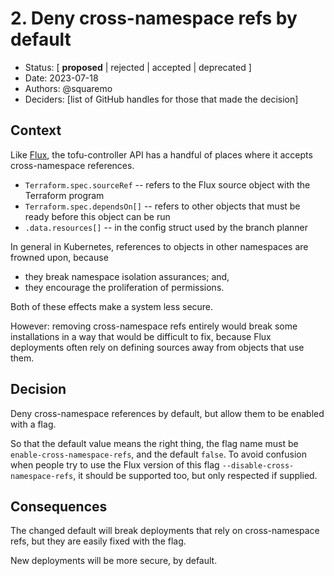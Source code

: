 # 2. Deny cross-namespace refs by default

* Status: [ **proposed** | rejected | accepted | deprecated ]
* Date: 2023-07-18
* Authors: @squaremo
* Deciders: [list of GitHub handles for those that made the decision]

## Context

Like [Flux](https://fluxcd.io/), the tofu-controller API has a handful
of places where it accepts cross-namespace references.

 - `Terraform.spec.sourceRef` -- refers to the Flux source object with
   the Terraform program
 - `Terraform.spec.dependsOn[]` -- refers to other objects that must
   be ready before this object can be run
 - `.data.resources[]` -- in the config struct used by the branch
   planner

In general in Kubernetes, references to objects in other namespaces
are frowned upon, because

 - they break namespace isolation assurances; and,
 - they encourage the proliferation of permissions.

Both of these effects make a system less secure.

However: removing cross-namespace refs entirely would break some
installations in a way that would be difficult to fix, because Flux
deployments often rely on defining sources away from objects that use
them.

## Decision

Deny cross-namespace references by default, but allow them to be
enabled with a flag.

So that the default value means the right thing, the flag name must be
`enable-cross-namespace-refs`, and the default `false`. To avoid
confusion when people try to use the Flux version of this flag
`--disable-cross-namespace-refs`, it should be supported too, but only
respected if supplied.

## Consequences

The changed default will break deployments that rely on
cross-namespace refs, but they are easily fixed with the flag.

New deployments will be more secure, by default.
